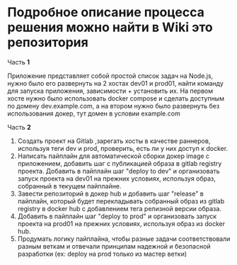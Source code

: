 # Подробное описание процесса решения можно найти в Wiki это репозитория


Часть **1**

Приложение представляет собой простой список задач на Node.js, нужно было его развернуть на 2 хостах dev01 и prod01, найти команду для запуска приложения, зависимости + установить их. На первом хосте нужно было использовать docker compose и сделать доступным по домену dev.example.com, а на втором нужно было развернуть без использования докер, тут домен в условии example.com

Часть **2**

1) Cоздать проект на Gitlab ,зарегать хосты в качестве раннеров, используя теги dev и prod, проверить, есть ли у них доступ к docker.
2)  Написать пайплайн для автоматической сборки докер image с приложением, добавить шаг с публикацией образа в gitlab registry проекта. Добавить в пайплайн шаг "deploy to dev" и организовать запуск проекта на dev01 на прежних условиях, используя образ, собранный в текущем пайплайне.
3)  Завести репозиторий в докер hub и добавить шаг "release" в пайплайн, который будет перекладывать собранный образ из gitlab registry в docker hub с добавлением тега релизной версии образа.
4)  Добавить в пайплайн шаг "deploy to prod" и организовать запуск проекта на prod01 на прежних условиях, используя образ из docker hub.
5)   Продумать логику пайплайна, чтобы разные задачи соответствовали разным веткам и отвечали принципам надежной и безопасной разработки (ex: deploy на prod только из мастер ветки)


